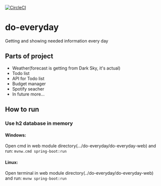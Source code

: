 [![CircleCI](https://circleci.com/gh/Kamil-IT/do-everyday/tree/master.svg?style=svg)](https://circleci.com/gh/Kamil-IT/do-everyday/tree/master)
# do-everyday
Getting and showing needed information every day

## Parts of project
- Weather(forecast is getting from Dark Sky, it's actual)
- Todo list
- API for Todo list
- Budget manager
- Spotify seacher
- In future more...

## How to run

### Use h2 database in memory

#### Windows:

Open cmd in web module directory(.../do-everyday/do-everyday-web) and run:
```mvnw.cmd spring-boot:run```

#### Linux:

Open terminal in web module directory(../do-everyday/do-everyday-web) and run:
```mvnw spring-boot:run```

